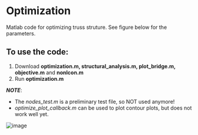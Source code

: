 # Optimization

Matlab code for optimizing truss struture. See figure below for the parameters.

## To use the code:
1. Download **optimization.m, structural_analysis.m, plot_bridge.m, objective.m** and **nonlcon.m**
2. Run **optimization.m**

**_NOTE_**: 
- The _nodes_test.m_ is a preliminary test file, so NOT used anymore!
- _optimize_plot_callback.m_ can be used to plot contour plots, but does not work well yet.

  
![image](https://github.com/user-attachments/assets/7e44f4f6-6ec6-4593-8d6b-8405fd5af8c2)
